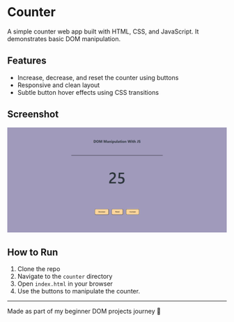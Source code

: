 
# Counter

A simple counter web app built with HTML, CSS, and JavaScript. It demonstrates basic DOM manipulation.

## Features

- Increase, decrease, and reset the counter using buttons
- Responsive and clean layout
- Subtle button hover effects using CSS transitions

## Screenshot

 ![Counter Screenshot](./counter-screenshot.png)

## How to Run

1. Clone the repo
2. Navigate to the `counter` directory
3. Open `index.html` in your browser
4. Use the buttons to manipulate the counter.

---

Made as part of my beginner DOM projects journey 🚀
